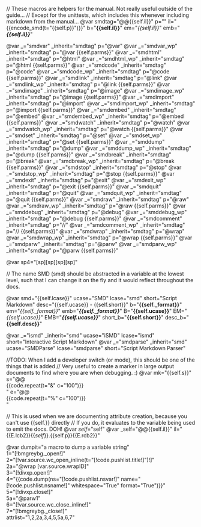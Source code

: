 // These macros are helpers for the manual. Not really useful outside of the guide...
// Except for the unittests, which includes this whenever including markdown from the manual...
@var smdtag="@@{{self.il}}" p="" il="{{encode_smd(t=\"{{self.p}}\")}}" b="**{{self.il}}**" em="*{{self.il}}*" emb="***{{self.il}}***"

@var _="smdvar" _inherit="smdtag" p="@var"
@var _="smdvar_wp" _inherit="smdtag" p="@var {{self.parms}}"
@var _="smdhtml" _inherit="smdtag" p="@html"
@var _="smdhtml_wp" _inherit="smdtag" p="@html {{self.parms}}"
@var _="smdcode" _inherit="smdtag" p="@code"
@var _="smdcode_wp" _inherit="smdtag" p="@code {{self.parms}}"
@var _="smdlink" _inherit="smdtag" p="@link"
@var _="smdlink_wp" _inherit="smdtag" p="@link {{self.parms}}"
@var _="smdimage" _inherit="smdtag" p="@image"
@var _="smdimage_wp" _inherit="smdtag" p="@image {{self.parms}}"
@var _="smdimport" _inherit="smdtag" p="@import"
@var _="smdimport_wp" _inherit="smdtag" p="@import {{self.parms}}"
@var _="smdembed" _inherit="smdtag" p="@embed"
@var _="smdembed_wp" _inherit="smdtag" p="@embed {{self.parms}}"
@var _="smdwatch" _inherit="smdtag" p="@watch"
@var _="smdwatch_wp" _inherit="smdtag" p="@watch {{self.parms}}"
@var _="smdset" _inherit="smdtag" p="@set"
@var _="smdset_wp" _inherit="smdtag" p="@set {{self.parms}}"
@var _="smddump" _inherit="smdtag" p="@dump"
@var _="smddump_wp" _inherit="smdtag" p="@dump {{self.parms}}"
@var _="smdbreak" _inherit="smdtag" p="@break"
@var _="smdbreak_wp" _inherit="smdtag" p="@break {{self.parms}}"
@var _="smdstop" _inherit="smdtag" p="@stop"
@var _="smdstop_wp" _inherit="smdtag" p="@stop {{self.parms}}"
@var _="smdexit" _inherit="smdtag" p="@exit"
@var _="smdexit_wp" _inherit="smdtag" p="@exit {{self.parms}}"
@var _="smdquit" _inherit="smdtag" p="@quit"
@var _="smdquit_wp" _inherit="smdtag" p="@quit {{self.parms}}"
@var _="smdraw" _inherit="smdtag" p="@raw"
@var _="smdraw_wp" _inherit="smdtag" p="@raw {{self.parms}}"
@var _="smddebug" _inherit="smdtag" p="@debug"
@var _="smddebug_wp" _inherit="smdtag" p="@debug {{self.parms}}"
@var _="smdcomment" _inherit="smdtag" p="//"
@var _="smdcomment_wp" _inherit="smdtag" p="// {{self.parms}}"
@var _="smdwrap" _inherit="smdtag" p="@wrap"
@var _="smdwrap_wp" _inherit="smdtag" p="@wrap {{self.parms}}"
@var _="smdparw" _inherit="smdtag" p="@parw"
@var _="smdparw_wp" _inherit="smdtag" p="@parw {{self.parms}}"

@var sp4="[sp][sp][sp][sp]"

// The name SMD (smd) should be abstracted in a variable at the lowest level, such that I can change it on the fly and it would reflect throughout the docs.

@var smd="{{self.lcase}}" ucase="SMD" lcase="smd" short="Script Markdown" desc="{{self.ucase}} - {{self.short}}" b="**{{self._format}}**" em="*{{self._format}}*" emb="***{{self._format}}***" B="**{{self.ucase}}**" EM="*{{self.ucase}}*" EMB="***{{self.ucase}}***" short_b="**{{self.short}}**" desc_b="**{{self.desc}}**"

@var _="ismd" _inherit="smd" ucase="iSMD" lcase="ismd" short="Interactive Script Markdown"
@var _="smdparse" _inherit="smd" ucase="SMDParse" lcase="smdparse"  short="Script Markdown Parser"

//TODO: When I add a developer switch (or mode), this should be one of the things that is added
//      Very useful to create a marker in large output documents to find where you are when debugging. :)
@var mk="{{self.s}}" s="@@<br/>{{code.repeat(t=\"&\" c=\"100\")}}<br />" e="@@<br/>{{code.repeat(t=\"%\" c=\"100\")}}<br />"

// This is used when we are documenting attribute creation, because you can't use {{self.}} directly
// If you do, it evaluates to the variable being used to emit the docs. DOH!
@var _self_="&#x73;elf"
@var _self="@@{{self.il}}" il="{{E.lcb2}}{{_self_}}.{{self.p}}{{E.rcb2}}"

@var dumpit="a macro to dump a variable string"\
    1="[!bmgreybg._open!]"\
    2="[!var.source.wc_open_inline(t=\"[!code.pushlist.title!]\")!]"\
    2a="@wrap [var.source.wrapID]"\
    3="[!divxp.open!]"\
    4="{{code.dump(ns=\"[!code.pushlist.nsvar!]\" name=\"[!code.pushlist.nsname!]\" whitespace=\"True\" format=\"True\")}}"\
    5="[!divxp.close!]"\
    5a="@parw1"\
    6="[!var.source.wc_close_inline!]"\
    7="[!bmgreybg._close!]"\
    attrlist="1,2,2a,3,4,5,5a,6,7"
